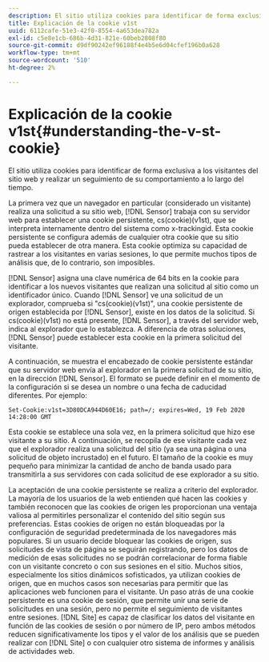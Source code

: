 ```yaml
---
description: El sitio utiliza cookies para identificar de forma exclusiva a los visitantes del sitio web y realizar un seguimiento de su comportamiento a lo largo del tiempo.
title: Explicación de la cookie v1st
uuid: 6112cafe-51e3-42f0-8554-4a653dea782a
exl-id: c5e8e1cb-686b-4d31-821e-60beb2808f80
source-git-commit: d9df90242ef96188f4e4b5e6d04cfef196b0a628
workflow-type: tm+mt
source-wordcount: '510'
ht-degree: 2%

---
```


# Explicación de la cookie v1st{#understanding-the-v-st-cookie}

El sitio utiliza cookies para identificar de forma exclusiva a los visitantes del sitio web y realizar un seguimiento de su comportamiento a lo largo del tiempo.

La primera vez que un navegador en particular (considerado un visitante) realiza una solicitud a su sitio web, [!DNL Sensor] trabaja con su servidor web para establecer una cookie persistente, cs(cookie)(v1st), que se interpreta internamente dentro del sistema como x-trackingid. Esta cookie persistente se configura además de cualquier otra cookie que su sitio pueda establecer de otra manera. Esta cookie optimiza su capacidad de rastrear a los visitantes en varias sesiones, lo que permite muchos tipos de análisis que, de lo contrario, son imposibles.

[!DNL Sensor] asigna una clave numérica de 64 bits en la cookie para identificar a los nuevos visitantes que realizan una solicitud al sitio como un identificador único. Cuando [!DNL Sensor] ve una solicitud de un explorador, comprueba si &quot;cs(cookie)(v1st)&quot;, una cookie persistente de origen establecida por [!DNL Sensor], existe en los datos de la solicitud. Si cs(cookie)(v1st) no está presente, [!DNL Sensor], a través del servidor web, indica al explorador que lo establezca. A diferencia de otras soluciones, [!DNL Sensor] puede establecer esta cookie en la primera solicitud del visitante.

A continuación, se muestra el encabezado de cookie persistente estándar que su servidor web envía al explorador en la primera solicitud de su sitio, en la dirección [!DNL Sensor]. El formato se puede definir en el momento de la configuración si se desea un nombre o una fecha de caducidad diferentes. Por ejemplo:

```
Set-Cookie:v1st=3D80DCA944D60E16; path=/; expires=Wed, 19 Feb 2020 14:28:00 GMT
```

Esta cookie se establece una sola vez, en la primera solicitud que hizo ese visitante a su sitio. A continuación, se recopila de ese visitante cada vez que el explorador realiza una solicitud del sitio (ya sea una página o una solicitud de objeto incrustado) en el futuro. El tamaño de la cookie es muy pequeño para minimizar la cantidad de ancho de banda usado para transmitirla a sus servidores con cada solicitud de ese explorador a su sitio.

La aceptación de una cookie persistente se realiza a criterio del explorador. La mayoría de los usuarios de la web entienden qué hacen las cookies y también reconocen que las cookies de origen les proporcionan una ventaja valiosa al permitirles personalizar el contenido del sitio según sus preferencias. Estas cookies de origen no están bloqueadas por la configuración de seguridad predeterminada de los navegadores más populares. Si un usuario decide bloquear las cookies de origen, sus solicitudes de vista de página se seguirán registrando, pero los datos de medición de esas solicitudes no se podrán correlacionar de forma fiable con un visitante concreto o con sus sesiones en el sitio. Muchos sitios, especialmente los sitios dinámicos sofisticados, ya utilizan cookies de origen, que en muchos casos son necesarias para permitir que las aplicaciones web funcionen para el visitante. Un paso atrás de una cookie persistente es una cookie de sesión, que permite unir una serie de solicitudes en una sesión, pero no permite el seguimiento de visitantes entre sesiones. [!DNL Site] es capaz de clasificar los datos del visitante en función de las cookies de sesión o por número de IP, pero ambos métodos reducen significativamente los tipos y el valor de los análisis que se pueden realizar con  [!DNL Site] o con cualquier otro sistema de informes y análisis de actividades web.
